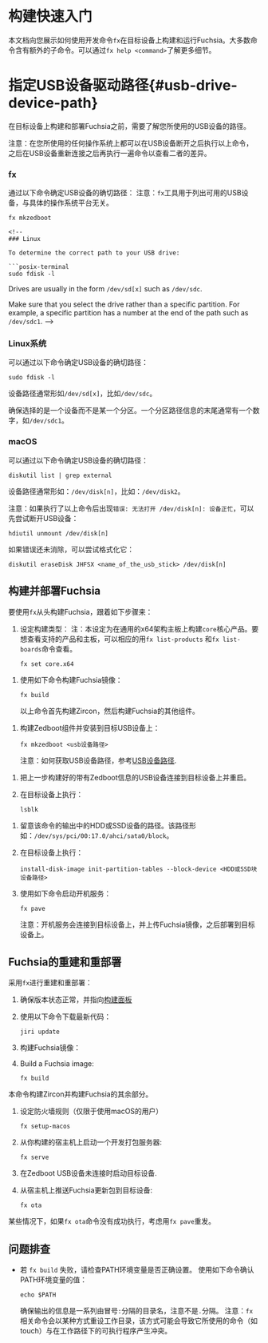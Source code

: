 <!--
# Build and pave quickstart

This document shows you how to build and deploy Fuchsia on a target device with
`fx` development commands. Most of these commands have additional commands, see
`fx help <command>` for details.
-->
# 构建快速入门

本文档向您展示如何使用开发命令`fx`在目标设备上构建和运行Fuchsia。大多数命令含有额外的子命令。可以通过`fx help <command>`了解更多细节。

<!--
## Determine USB drive device path {#usb-drive-device-path}

Before you attempt to build and pave Fuchsia on a target device, you need to
know the path of your USB drive.

Note: For either operating system, you can run the command once with the USB
drive disconnected, then run again with the USB drive connected, to see the
difference.
-->
# 指定USB设备驱动路径{#usb-drive-device-path}

在目标设备上构建和部署Fuchsia之前，需要了解您所使用的USB设备的路径。

注意：在您所使用的任何操作系统上都可以在USB设备断开之后执行以上命令，之后在USB设备重新连接之后再执行一遍命令以查看二者的差异。

<!--
### fx

To determine the correct path to your USB drive:

Note: The `fx` tool is platform agnostic and lists available USB drives.

```posix-terminal
fx mkzedboot
```
-->

### fx

通过以下命令确定USB设备的确切路径：
注意：`fx`工具用于列出可用的USB设备，与具体的操作系统平台无关。

```posix-terminal
fx mkzedboot

<!--
### Linux

To determine the correct path to your USB drive:

```posix-terminal
sudo fdisk -l
```

Drives are usually in the form `/dev/sd[x]` such as `/dev/sdc`.

Make sure that you select the drive rather than a specific partition. For
example, a specific partition has a number at the end of the path such as
`/dev/sdc1`.
-->
### Linux系统

可以通过以下命令确定USB设备的确切路径：
```posix-terminal
sudo fdisk -l
```

设备路径通常形如`/dev/sd[x]`，比如`/dev/sdc`。

确保选择的是一个设备而不是某一个分区。一个分区路径信息的末尾通常有一个数字，如`/dev/sdc1`。

<!--
### macOS

To determine the correct path to your USB drive:

```posix-terminal
diskutil list | grep external
```

Drives are usually in the form `/dev/disk[n]` such as `/dev/disk2`.

Note: If you see `ERROR: Can't open /dev/disk[n]: Resource busy` then you will
have to unmount the USB drive. To do this, run:

```posix-terminal
hdiutil unmount /dev/disk[n]
```

If this does not fix the error, try reformatting the drive:

```posix-terminal
diskutil eraseDisk JHFSX <name_of_the_usb_stick> /dev/disk[n]
```
-->
### macOS

可以通过以下命令确定USB设备的确切路径：

```posix-terminal
diskutil list | grep external
```
设备路径通常形如：`/dev/disk[n]`，比如：`/dev/disk2`。

注意：如果执行了以上命令后出现`错误: 无法打开 /dev/disk[n]: 设备正忙`，可以先尝试断开USB设备：

```posix-terminal
hdiutil unmount /dev/disk[n]
```
如果错误还未消除，可以尝试格式化它：

```posix-terminal
diskutil eraseDisk JHFSX <name_of_the_usb_stick> /dev/disk[n]
```

<!--
## Build and deploy Fuchsia

To perform an initial build and deploy of Fuchsia with `fx`, do the following:

1.  Set your build type:

    Note: Configures the build to build the `core` product on a generic x64
    board. For a list of available products and boards, see `fx list-products`
    and `fx list-boards` for lists of available products, respectively.

    ```posix-terminal
    fx set core.x64
    ```
-->
## 构建并部署Fuchsia

要使用`fx`从头构建Fuchsia，跟着如下步骤来：

1. 设定构建类型：
   注：本设定为在通用的x64架构主板上构建`core`核心产品。要想查看支持的产品和主板，可以相应的用`fx list-products`
    和`fx list-boards`命令查看。
    ```posix-terminal
    fx set core.x64
    ```

<!--
1.  Build a Fuchsia image:

    ```posix-terminal
    fx build
    ```

    This command builds Zircon and then the rest of Fuchsia.

-->
1. 使用如下命令构建Fuchsia镜像：
    ```posix-terminal
    fx build
    ```
    
    以上命令首先构建Zircon，然后构建Fuchsia的其他组件。
    
<!--
    
3.  Build the Zedboot media and install to a USB device target:

    Note: For information on obtaining the USB drive device path, see
    [USB drive device path](#usb-drive-device-path).

    ```posix-terminal
    fx mkzedboot <usb_drive_device_path>
    ```
-->
1. 构建Zedboot组件并安装到目标USB设备上：
    
    ```posix-terminal
    fx mkzedboot <usb设备路径>
    ```
    
    注意：如何获取USB设备路径，参考[USB设备路径](#usb-drive-device-path).

<!--
3.  Attach Zedboot USB drive to your target device and reboot that device.

1.  On your target device, run:

    ```posix-terminal
    lsblk
    ```
-->
1. 把上一步构建好的带有Zedboot信息的USB设备连接到目标设备上并重启。
2. 在目标设备上执行：

    ```posix-terminal
    lsblk
    ```

<!--
3.  Take note of the HDD or SSD's device path from the output of `lsblk`. An
    example path looks like `/dev/sys/pci/00:17.0/ahci/sata0/block`.

1.  On your target device, run:

    ```posix-terminal
    install-disk-image init-partition-tables --block-device <BLOCK_DEVICE_PATH>
    ```
-->
1. 留意该命令的输出中的HDD或SSD设备的路径。该路径形如：`/dev/sys/pci/00:17.0/ahci/sata0/block`。
2. 在目标设备上执行：

    ```posix-terminal
    install-disk-image init-partition-tables --block-device <HDD或SSD块设备路径>
    ```

<!--
3.  To start the bootserver, from your host, run:

    Note: The bootserver connects to the target device to upload the Fuchsia
    image and then paves your target device.

    ```posix-terminal
    fx pave
    ```
-->
3. 使用如下命令启动开机服务：
    ```posix-terminal
    fx pave
    ```
    
    注意：开机服务会连接到目标设备上，并上传Fuchsia镜像，之后部署到目标设备上。

<!--
## Rebuild and redeploy Fuchsia

To rebuild and redeploy with `fx`:

1.  Ensure that HEAD is in a good state to pull at the
    [build dashboard](https://luci-milo.appspot.com/p/fuchsia).
1.  Fetch the latest code:

    ```posix-terminal
    jiri update
    ```

1.  Build a Fuchsia image:

    ```posix-terminal
    fx build
    ```

    This command builds Zircon and then the rest of Fuchsia.

1.  (Only for macOS users) Set up firewall rules:

    ```posix-terminal
    fx setup-macos
    ```

1.  From your host, start a development package server:

    ```posix-terminal
    fx serve
    ```

1.  Boot your target device without the Zedboot USB attached.

1.  From your host, push updated Fuchsia packages to the target device:

    ```posix-terminal
    fx ota
    ```

    In some cases, if `fx ota` does not complete successfully, consider repaving
    with `fx pave`.
-->

## Fuchsia的重建和重部署

采用`fx`进行重建和重部署：

1.  确保版本状态正常，并指向[构建面板](https://luci-milo.appspot.com/p/fuchsia)

1. 使用以下命令下载最新代码：

    ```posix-terminal
    jiri update
    ```
1. 构建Fuchsia镜像：
1.  Build a Fuchsia image:

    ```posix-terminal
    fx build
    ```
    
本命令构建Zircon并构建Fuchsia的其余部分。

1. 设定防火墙规则（仅限于使用macOS的用户）

    ```posix-terminal
    fx setup-macos
    ```
    
1. 从你构建的宿主机上启动一个开发打包服务器:

    ```posix-terminal
    fx serve
    ```
1. 在Zedboot USB设备未连接时启动目标设备.
1. 从宿主机上推送Fuchsia更新包到目标设备:

    ```posix-terminal
    fx ota
    ```
某些情况下，如果`fx ota`命令没有成功执行，考虑用`fx pave`重发。
    
<!--
## Troubleshooting

*   If `fx build` fails, make sure that your `PATH` environment variable is set
    correctly.

    Note: The `fx` script changes the working directory in a way that may create
    conflicts between the commands it uses (such as `touch`) and the binaries in
    the working directory.

    To check the value of your `PATH` variable:

    ```posix-terminal
    echo $PATH
    ```

    Make that sure that the output of your `PATH` variable is a list of
    directories separated by colons. Make sure that none of the directories are
    separated by `.`.
-->

## 问题排查

* 若 `fx build` 失败，请检查PATH环境变量是否正确设置。
    使用如下命令确认PATH环境变量的值：
    
    ```posix-terminal
    echo $PATH
    ```
    
    确保输出的信息是一系列由冒号`:`分隔的目录名，注意不是`.`分隔。
    注意：`fx`相关命令会以某种方式重设工作目录，该方式可能会导致它所使用的命令（如touch）与在工作路径下的可执行程序产生冲突。
